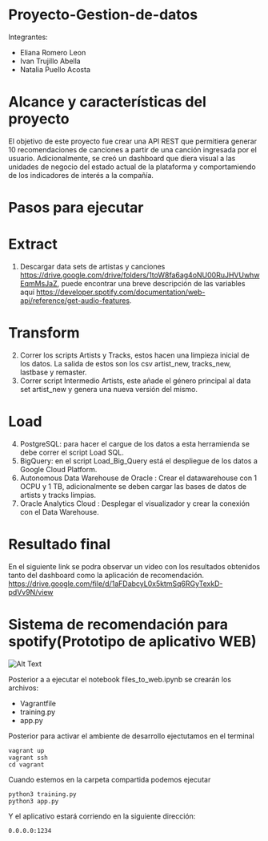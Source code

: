 # Proyecto-Gestion-de-datos

Integrantes:
- Eliana Romero Leon
- Ivan Trujillo Abella
- Natalia Puello Acosta



# Alcance y características del proyecto

El objetivo de este proyecto fue crear una API REST que permitiera generar 10 recomendaciones de canciones a partir de una canción ingresada por el usuario. Adicionalmente, se creó un dashboard que diera visual a las unidades de negocio del estado actual de la plataforma y comportamiendo de los indicadores de interés a la compañía.

# Pasos para ejecutar

# Extract
1. Descargar data sets de artistas y canciones https://drive.google.com/drive/folders/1toW8fa6ag4oNU00RuJHVUwhwEqmMsJaZ, puede encontrar una breve descripción de las variables aquí https://developer.spotify.com/documentation/web-api/reference/get-audio-features. 

# Transform  
2. Correr los scripts Artists y Tracks, estos hacen una limpieza inicial de los datos. La salida de estos son los csv artist_new, tracks_new, lastbase y remaster.
3. Correr script Intermedio Artists, este añade el género principal al data set artist_new y genera una nueva versión del mismo.

# Load
4. PostgreSQL: para hacer el cargue de los datos a esta herramienda se debe correr el script Load SQL.
5. BigQuery: en el script Load_Big_Query está el despliegue de los datos a Google Cloud Platform.
6. Autonomous Data Warehouse de Oracle : Crear el datawarehouse con 1 OCPU y 1 TB, adicionalmente se deben cargar las bases de datos de artists y tracks limpias.
7. Oracle Analytics Cloud : Desplegar el visualizador y crear la conexión con el Data Warehouse.


# Resultado final
En el siguiente link se podra observar un video con los resultados obtenidos tanto del dashboard como la aplicación de recomendación. https://drive.google.com/file/d/1aFDabcyL0x5ktmSq6RGyTexkD-pdVv9N/view

# Sistema de recomendación  para  spotify(Prototipo de aplicativo WEB)

![Alt Text](https://github.com/it-ces/Recommender-SS/blob/main/shortgift.gif)

Posterior a a ejecutar el notebook files_to_web.ipynb se crearán los archivos:
* Vagrantfile
* training.py
* app.py

Posterior para activar el ambiente de desarrollo ejectutamos en el terminal

    vagrant up
    vagrant ssh
    cd vagrant

Cuando estemos en la carpeta compartida podemos ejecutar 

    python3 training.py
    python3 app.py

Y el aplicativo estará corriendo en la siguiente dirección:

    0.0.0.0:1234

